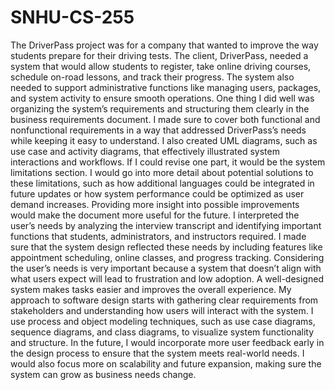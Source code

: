 # SNHU-CS-255

  The DriverPass project was for a company that wanted to improve the way students prepare for their driving tests. The client, DriverPass, needed a system that would allow students to register, take online driving courses, schedule on-road lessons, and track their progress. The system also needed to support administrative functions like managing users, packages, and system activity to ensure smooth operations. One thing I did well was organizing the system’s requirements and structuring them clearly in the business requirements document. I made sure to cover both functional and nonfunctional requirements in a way that addressed DriverPass’s needs while keeping it easy to understand. I also created UML diagrams, such as use case and activity diagrams, that effectively illustrated system interactions and workflows. If I could revise one part, it would be the system limitations section. I would go into more detail about potential solutions to these limitations, such as how additional languages could be integrated in future updates or how system performance could be optimized as user demand increases. Providing more insight into possible improvements would make the document more useful for the future.
  I interpreted the user’s needs by analyzing the interview transcript and identifying important functions that students, administrators, and instructors required. I made sure that the system design reflected these needs by including features like appointment scheduling, online classes, and progress tracking. Considering the user’s needs is very important because a system that doesn’t align with what users expect will lead to frustration and low adoption. A well-designed system makes tasks easier and improves the overall experience. My approach to software design starts with gathering clear requirements from stakeholders and understanding how users will interact with the system. I use process and object modeling techniques, such as use case diagrams, sequence diagrams, and class diagrams, to visualize system functionality and structure. In the future, I would incorporate more user feedback early in the design process to ensure that the system meets real-world needs. I would also focus more on scalability and future expansion, making sure the system can grow as business needs change.


